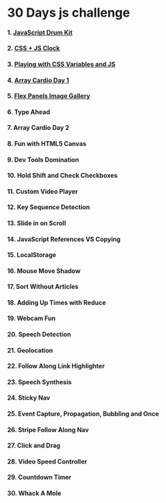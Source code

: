 # 30 Days js challenge
#### 1. <a href="https://github.com/gauripatil/30-days-js-challenge/tree/main/01%20-%20JavaScript%20Drum%20Kit">JavaScript Drum Kit</a>
#### 2. <a href="https://github.com/gauripatil/30-days-js-challenge/tree/main/02%20-%20JS%20and%20CSS%20Clock">CSS + JS Clock</a>
#### 3. <a href="https://github.com/gauripatil/30-days-js-challenge/tree/main/03%20-%20CSS%20Variables">Playing with CSS Variables and JS</a>
#### 4. <a href="https://github.com/gauripatil/30-days-js-challenge/tree/main/04%20-%20Array%20Cardio%20Day%201">Array Cardio Day 1</a>
#### 5. <a href="https://github.com/gauripatil/30-days-js-challenge/tree/main/05%20-%20Flex%20Panel%20Gallery">Flex Panels Image Gallery</a>
#### 6. Type Ahead
#### 7. Array Cardio Day 2
#### 8. Fun with HTML5 Canvas
#### 9. Dev Tools Domination
#### 10. Hold Shift and Check Checkboxes
#### 11. Custom Video Player
#### 12. Key Sequence Detection
#### 13. Slide in on Scroll
#### 14. JavaScript References VS Copying
#### 15. LocalStorage
#### 16. Mouse Move Shadow
#### 17. Sort Without Articles
#### 18. Adding Up Times with Reduce
#### 19. Webcam Fun
#### 20. Speech Detection
#### 21. Geolocation
#### 22. Follow Along Link Highlighter
#### 23. Speech Synthesis
#### 24. Sticky Nav
#### 25. Event Capture, Propagation, Bubbling and Once
#### 26. Stripe Follow Along Nav
#### 27. Click and Drag
#### 28. Video Speed Controller
#### 29. Countdown Timer
#### 30. Whack A Mole

